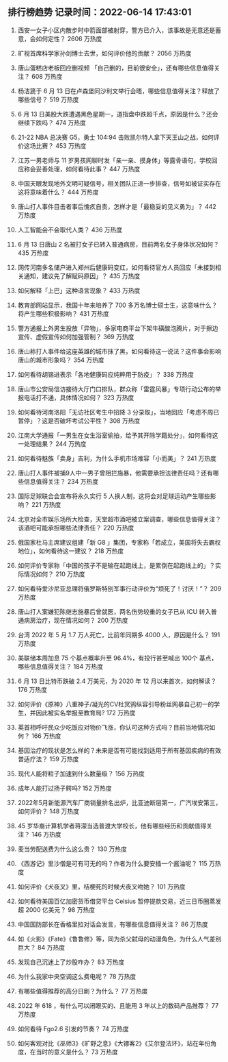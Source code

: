 
## 排行榜趋势 记录时间：2022-06-14 17:43:01
  
  1. 西安一女子小区内散步时中箭面部被射穿，警方已介入，该事故是无意还是蓄意，会如何定性？ 2606 万热度
    
  2. 旷视首席科学家孙剑博士去世，如何评价他的贡献？ 2056 万热度
    
  3. 唐山蛋糕店老板回应删视频 「自己删的，目前很安全」，还有哪些信息值得关注？ 608 万热度
    
  4. 杨洁篪于 6 月 13 日在卢森堡同沙利文举行会晤，哪些信息值得关注？释放了哪些信号？ 519 万热度
    
  5. 6 月 13 日美股大跌遭遇黑色星期一，道指盘中跌超千点，原因是什么？还会继续下跌吗？ 474 万热度
    
  6. 21-22 NBA 总决赛 G5，勇士 104:94 击败凯尔特人拿下天王山之战，如何评价这场比赛？ 453 万热度
    
  7. 江苏一男老师与 11 岁男孩网聊时发「亲一亲、摸身体」等露骨语句，学校回应称会妥善处理，如何看待此事？ 447 万热度
    
  8. 中国天眼发现地外文明可疑信号，相关团队正进一步排查，信号如被证实存在这将意味着什么？ 444 万热度
    
  9. 唐山打人事件目击者事后愧疚自责，怎样才是「最稳妥的见义勇为」？ 442 万热度
    
  10. 人工智能会不会取代人类？ 436 万热度
    
  11. 6 月 13 日唐山 2 名被打女子已转入普通病房，目前两名女子身体状况如何？ 435 万热度
    
  12. 网传河南多名储户进入郑州后健康码变红，如何看待官方人员回应「未接到相关通知，建议先了解赋码原因」？ 435 万热度
    
  13. 如何解释「上巴」这种语言现象？ 433 万热度
    
  14. 教育部网站显示，我国十年来培养了 700 多万名博士硕士生，这意味什么？将产生哪些积极影响？ 431 万热度
    
  15. 警方通报上外男生投放「异物」，多家电商平台下架牛磺酸泡腾片，对于擦边宣传、虚假宣传如何加强管制？ 369 万热度
    
  16. 唐山称打人事件给这座英雄的城市抹了黑，如何看待这一说法？这件事会影响唐山的城市形象吗？ 354 万热度
    
  17. 如何看待胡锡进表示「各地健康码应纯粹用于防疫」？ 338 万热度
    
  18. 唐山市公安局信访接待大厅门口排队，群众称「雷霆风暴」专项行动公布的举报电话打不通，具体情况如何？ 323 万热度
    
  19. 如何看待河南洛阳「无访社区考生中招降 3 分录取」，当地回应「考虑不周已暂停」？这是否破坏考试公平性？ 308 万热度
    
  20. 江南大学通报「一男生在女生浴室偷拍，给予其开除学籍处分」，如何看待这一处理结果？ 244 万热度
    
  21. 如何看待魅族「卖身」吉利，为什么手机市场难容「小而美」？ 241 万热度
    
  22. 唐山打人事件被捕9人中一男子曾阻拦施暴，他需要承担法律责任吗？还有哪些信息值得关注？ 234 万热度
    
  23. 国际足球联合会宣布将永久实行 5 人换人制，这将会对足球运动产生哪些影响？ 221 万热度
    
  24. 北京对全市娱乐场所大检查，天堂超市酒吧被立案调查，哪些信息值得关注？该酒吧可能承担哪些法律责任？ 220 万热度
    
  25. 俄国家杜马主席建议组建「新 G8 」集团，专家称「若成立，美国将失去霸权地位」，如何看待这一建议？ 218 万热度
    
  26. 如何评价专家称「中国的孩子不是输在起跑线上，是累倒在起跑线上的」？实际情况如何？ 210 万热度
    
  27. 如何看待爱沙尼亚总理将俄罗斯特别军事行动评价为“烦死了！讨厌！”？ 209 万热度
    
  28. 唐山打人案嫌犯陈继志施暴后曾就医，两名伤势较重的女子已从 ICU 转入普通病房治疗，现在情况如何？ 200 万热度
    
  29. 台湾 2022 年 5 月 1.7 万人死亡，比前年同期多 4000 人，原因是什么？ 191 万热度
    
  30. 美联储本周加息 75 个基点概率升至 96.4%，有投行甚至喊出 100个 基点，哪些信息值得关注？ 184 万热度
    
  31. 6 月 13 日比特币跌破 2.4 万美元，为 2020 年 12 月以来首次，如何解读？ 176 万热度
    
  32. 如何评价《原神》八重神子/凝光的CV杜冥鸦纵容引导粉丝网暴自己初一的学生，并因此被实名举报至教育局? 172 万热度
    
  33. 英首相呼吁民众少吃饭应对物价飞涨，你认可这种方式吗？目前当地情况如何？ 166 万热度
    
  34. 基因治疗的现状是怎么样的？未来是否有可能找到适用于所有基因疾病的有效普适疗法？ 159 万热度
    
  35. 现代人能将粒子加速到什么数量级？ 156 万热度
    
  36. 成年人能打过扬子鳄吗? 152 万热度
    
  37. 2022年5月新能源汽车厂商销量排名出炉，比亚迪断层第一，广汽埃安第三，如何评价？ 148 万热度
    
  38. 45 岁华裔计算机学者蒋濛当选普渡大学校长，他有哪些经历和贡献值得关注？ 146 万热度
    
  39. 麦当劳配送费为什么这么贵？ 130 万热度
    
  40. 《西游记》里沙僧是可有可无的吗？作者为什么要安插一个酱油呢？ 115 万热度
    
  41. 如何评价《犬夜叉》里，桔梗死的时候犬夜叉吻她？ 101 万热度
    
  42. 如何看待美国百亿加密货币借贷平台 Celsius 暂停提款交易，近三日币圈蒸发超 2000 亿美元？ 98 万热度
    
  43. 中国国防部长在香格里拉对话会发言，有哪些信息值得关注？ 86 万热度
    
  44. 如《火影》《Fate》《鲁鲁修》等，同为杀父弑母的动漫角色，为什么人气差别巨大？ 84 万热度
    
  45. 发现自己沉迷上了炒股咋办？ 83 万热度
    
  46. 为什么我家中央空调这么费电呢？ 78 万热度
    
  47. 有哪些值得推荐的高分日剧？为什么？ 77 万热度
    
  48. 2022 年 618 ，有什么可以闭眼买的、且能用 3 年以上的数码产品推荐？ 77 万热度
    
  49. 如何看待 Fgo2.6 引发的节奏？ 74 万热度
    
  50. 如何客观对比《巫师3》《旷野之息》《大镖客2》《艾尔登法环》，站在年份角度，在当时的意义是什么？ 73 万热度
    